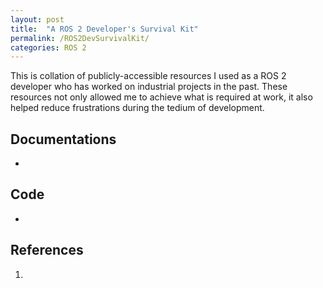 ```yaml
---
layout: post
title:  "A ROS 2 Developer's Survival Kit"
permalink: /ROS2DevSurvivalKit/
categories: ROS 2
---
```


This is collation of publicly-accessible resources I used as a ROS 2 developer who has worked on industrial projects in the past.
These resources not only allowed me to achieve what is required at work, it also helped reduce frustrations during the tedium of development.

##  **Documentations**

-

## **Code**

-

## **References**

1. []()
